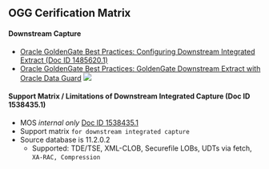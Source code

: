 
## OGG Cerification Matrix
#### Downstream Capture
* [Oracle GoldenGate Best Practices: Configuring Downstream Integrated Extract (Doc ID 1485620.1)](https://support.oracle.com/epmos/faces/DocumentDisplay?_afrLoop=244631341511772&id=1485620.1&_afrWindowMode=0&_adf.ctrl-state=kxzrivmtt_4)
* [Oracle GoldenGate Best Practices: GoldenGate Downstream Extract with Oracle Data Guard](https://www.ateam-oracle.com/oracle-goldengate-best-practice-goldengate-downstream-extract-with-oracle-data-guard)
![](https://www.atcfiles.com/wp-content/uploads/2013/04/Downstream_capture_new.jpg)
#### Support Matrix / Limitations of **Downstream Integrated Capture** (Doc ID 1538435.1)
* MOS *internal only*  [Doc ID 1538435.1](https://mosemp.us.oracle.com/epmos/faces/DocumentDisplay?_afrLoop=334653969721873&id=1538435.1&displayIndex=1&_afrWindowMode=0&_adf.ctrl-state=1490ahevib_155)
* Support matrix ``for downstream integrated capture`` 
* Source database is 11.2.0.2
  * Supported: TDE/TSE, XML-CLOB, Securefile LOBs, UDTs via fetch,  ``XA-RAC, Compression``
